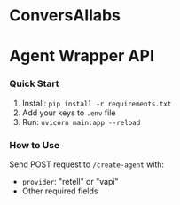 # ConversAllabs
# Agent Wrapper API

### Quick Start
1. Install: `pip install -r requirements.txt`
2. Add your keys to `.env` file
3. Run: `uvicorn main:app --reload`

### How to Use
Send POST request to `/create-agent` with:
- `provider`: "retell" or "vapi"
-  Other required fields
